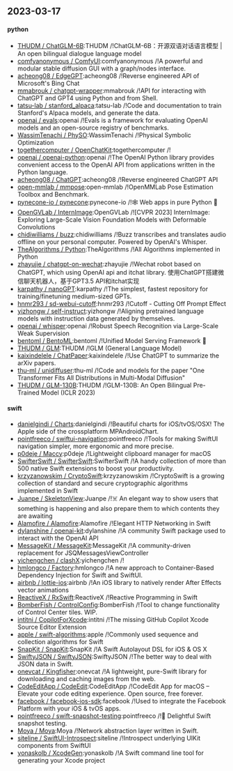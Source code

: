 ## 2023-03-17

#### python
* [THUDM / ChatGLM-6B](https://github.com/THUDM/ChatGLM-6B):THUDM /!ChatGLM-6B：开源双语对话语言模型 | An open bilingual dialogue language model
* [comfyanonymous / ComfyUI](https://github.com/comfyanonymous/ComfyUI):comfyanonymous /!A powerful and modular stable diffusion GUI with a graph/nodes interface.
* [acheong08 / EdgeGPT](https://github.com/acheong08/EdgeGPT):acheong08 /!Reverse engineered API of Microsoft's Bing Chat
* [mmabrouk / chatgpt-wrapper](https://github.com/mmabrouk/chatgpt-wrapper):mmabrouk /!API for interacting with ChatGPT and GPT4 using Python and from Shell.
* [tatsu-lab / stanford_alpaca](https://github.com/tatsu-lab/stanford_alpaca):tatsu-lab /!Code and documentation to train Stanford's Alpaca models, and generate the data.
* [openai / evals](https://github.com/openai/evals):openai /!Evals is a framework for evaluating OpenAI models and an open-source registry of benchmarks.
* [WassimTenachi / PhySO](https://github.com/WassimTenachi/PhySO):WassimTenachi /!Physical Symbolic Optimization
* [togethercomputer / OpenChatKit](https://github.com/togethercomputer/OpenChatKit):togethercomputer /!
* [openai / openai-python](https://github.com/openai/openai-python):openai /!The OpenAI Python library provides convenient access to the OpenAI API from applications written in the Python language.
* [acheong08 / ChatGPT](https://github.com/acheong08/ChatGPT):acheong08 /!Reverse engineered ChatGPT API
* [open-mmlab / mmpose](https://github.com/open-mmlab/mmpose):open-mmlab /!OpenMMLab Pose Estimation Toolbox and Benchmark.
* [pynecone-io / pynecone](https://github.com/pynecone-io/pynecone):pynecone-io /!🕸
Web apps in pure Python
🐍
* [OpenGVLab / InternImage](https://github.com/OpenGVLab/InternImage):OpenGVLab /![CVPR 2023] InternImage: Exploring Large-Scale Vision Foundation Models with Deformable Convolutions
* [chidiwilliams / buzz](https://github.com/chidiwilliams/buzz):chidiwilliams /!Buzz transcribes and translates audio offline on your personal computer. Powered by OpenAI's Whisper.
* [TheAlgorithms / Python](https://github.com/TheAlgorithms/Python):TheAlgorithms /!All Algorithms implemented in Python
* [zhayujie / chatgpt-on-wechat](https://github.com/zhayujie/chatgpt-on-wechat):zhayujie /!Wechat robot based on ChatGPT, which using OpenAI api and itchat library. 使用ChatGPT搭建微信聊天机器人，基于GPT3.5 API和itchat实现
* [karpathy / nanoGPT](https://github.com/karpathy/nanoGPT):karpathy /!The simplest, fastest repository for training/finetuning medium-sized GPTs.
* [hnmr293 / sd-webui-cutoff](https://github.com/hnmr293/sd-webui-cutoff):hnmr293 /!Cutoff - Cutting Off Prompt Effect
* [yizhongw / self-instruct](https://github.com/yizhongw/self-instruct):yizhongw /!Aligning pretrained language models with instruction data generated by themselves.
* [openai / whisper](https://github.com/openai/whisper):openai /!Robust Speech Recognition via Large-Scale Weak Supervision
* [bentoml / BentoML](https://github.com/bentoml/BentoML):bentoml /!Unified Model Serving Framework
🍱
* [THUDM / GLM](https://github.com/THUDM/GLM):THUDM /!GLM (General Language Model)
* [kaixindelele / ChatPaper](https://github.com/kaixindelele/ChatPaper):kaixindelele /!Use ChatGPT to summarize the arXiv papers.
* [thu-ml / unidiffuser](https://github.com/thu-ml/unidiffuser):thu-ml /!Code and models for the paper "One Transformer Fits All Distributions in Multi-Modal Diffusion"
* [THUDM / GLM-130B](https://github.com/THUDM/GLM-130B):THUDM /!GLM-130B: An Open Bilingual Pre-Trained Model (ICLR 2023)

#### swift
* [danielgindi / Charts](https://github.com/danielgindi/Charts):danielgindi /!Beautiful charts for iOS/tvOS/OSX! The Apple side of the crossplatform MPAndroidChart.
* [pointfreeco / swiftui-navigation](https://github.com/pointfreeco/swiftui-navigation):pointfreeco /!Tools for making SwiftUI navigation simpler, more ergonomic and more precise.
* [p0deje / Maccy](https://github.com/p0deje/Maccy):p0deje /!Lightweight clipboard manager for macOS
* [SwifterSwift / SwifterSwift](https://github.com/SwifterSwift/SwifterSwift):SwifterSwift /!A handy collection of more than 500 native Swift extensions to boost your productivity.
* [krzyzanowskim / CryptoSwift](https://github.com/krzyzanowskim/CryptoSwift):krzyzanowskim /!CryptoSwift is a growing collection of standard and secure cryptographic algorithms implemented in Swift
* [Juanpe / SkeletonView](https://github.com/Juanpe/SkeletonView):Juanpe /!☠️
An elegant way to show users that something is happening and also prepare them to which contents they are awaiting
* [Alamofire / Alamofire](https://github.com/Alamofire/Alamofire):Alamofire /!Elegant HTTP Networking in Swift
* [dylanshine / openai-kit](https://github.com/dylanshine/openai-kit):dylanshine /!A community Swift package used to interact with the OpenAI API
* [MessageKit / MessageKit](https://github.com/MessageKit/MessageKit):MessageKit /!A community-driven replacement for JSQMessagesViewController
* [yichengchen / clashX](https://github.com/yichengchen/clashX):yichengchen /!
* [hmlongco / Factory](https://github.com/hmlongco/Factory):hmlongco /!A new approach to Container-Based Dependency Injection for Swift and SwiftUI.
* [airbnb / lottie-ios](https://github.com/airbnb/lottie-ios):airbnb /!An iOS library to natively render After Effects vector animations
* [ReactiveX / RxSwift](https://github.com/ReactiveX/RxSwift):ReactiveX /!Reactive Programming in Swift
* [BomberFish / ControlConfig](https://github.com/BomberFish/ControlConfig):BomberFish /!Tool to change functionality of Control Center tiles. WIP.
* [intitni / CopilotForXcode](https://github.com/intitni/CopilotForXcode):intitni /!The missing GitHub Copilot Xcode Source Editor Extension
* [apple / swift-algorithms](https://github.com/apple/swift-algorithms):apple /!Commonly used sequence and collection algorithms for Swift
* [SnapKit / SnapKit](https://github.com/SnapKit/SnapKit):SnapKit /!A Swift Autolayout DSL for iOS & OS X
* [SwiftyJSON / SwiftyJSON](https://github.com/SwiftyJSON/SwiftyJSON):SwiftyJSON /!The better way to deal with JSON data in Swift.
* [onevcat / Kingfisher](https://github.com/onevcat/Kingfisher):onevcat /!A lightweight, pure-Swift library for downloading and caching images from the web.
* [CodeEditApp / CodeEdit](https://github.com/CodeEditApp/CodeEdit):CodeEditApp /!CodeEdit App for macOS – Elevate your code editing experience. Open source, free forever.
* [facebook / facebook-ios-sdk](https://github.com/facebook/facebook-ios-sdk):facebook /!Used to integrate the Facebook Platform with your iOS & tvOS apps.
* [pointfreeco / swift-snapshot-testing](https://github.com/pointfreeco/swift-snapshot-testing):pointfreeco /!📸
Delightful Swift snapshot testing.
* [Moya / Moya](https://github.com/Moya/Moya):Moya /!Network abstraction layer written in Swift.
* [siteline / SwiftUI-Introspect](https://github.com/siteline/SwiftUI-Introspect):siteline /!Introspect underlying UIKit components from SwiftUI
* [yonaskolb / XcodeGen](https://github.com/yonaskolb/XcodeGen):yonaskolb /!A Swift command line tool for generating your Xcode project
